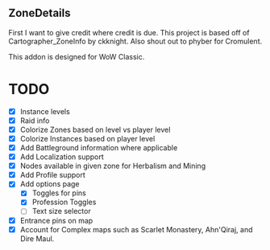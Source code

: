 ## ZoneDetails
First I want to give credit where credit is due. This project is based off of Cartographer_ZoneInfo by ckknight. Also shout out to phyber for Cromulent.

This addon is designed for WoW Classic.

# TODO
* [x] Instance levels
* [x] Raid info
* [x] Colorize Zones based on level vs player level
* [x] Colorize Instances based on player level
* [x] Add Battleground information where applicable
* [x] Add Localization support
* [x] Nodes available in given zone for Herbalism and Mining 
* [x] Add Profile support
* [x] Add options page
    * [x] Toggles for pins
    * [x] Profession Toggles
    * [ ] Text size selector
* [x] Entrance pins on map
* [x] Account for Complex maps such as Scarlet Monastery, Ahn'Qiraj, and Dire Maul.